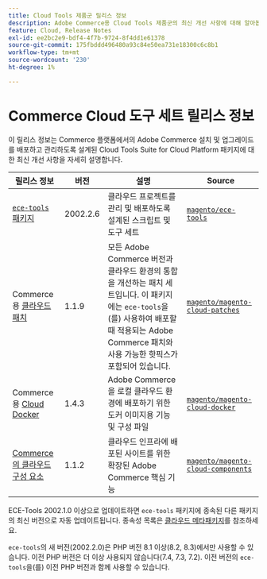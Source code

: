 ```yaml
---
title: Cloud Tools 제품군 릴리스 정보
description: Adobe Commerce용 Cloud Tools 제품군의 최신 개선 사항에 대해 알아봅니다.
feature: Cloud, Release Notes
exl-id: ee2bc2e9-bdf4-4f7b-9724-8f4dd1e61378
source-git-commit: 175fbddd496480a93c84e50ea731e18300c6c8b1
workflow-type: tm+mt
source-wordcount: '230'
ht-degree: 1%

---
```


# Commerce Cloud 도구 세트 릴리스 정보

이 릴리스 정보는 Commerce 플랫폼에서의 Adobe Commerce 설치 및 업그레이드를 배포하고 관리하도록 설계된 Cloud Tools Suite for Cloud Platform 패키지에 대한 최신 개선 사항을 자세히 설명합니다.

| 릴리스 정보 | 버전 | 설명 | Source |
| ----------------- |----------| ---------------------------------------- | --------------------------- |
| [`ece-tools` 패키지](ece-tools-package.md) | 2002.2.6 | 클라우드 프로젝트를 관리 및 배포하도록 설계된 스크립트 및 도구 세트 | [`magento/ece-tools`](https://github.com/magento/ece-tools/tree/2002.2.6) |
| Commerce용 [클라우드 패치](cloud-patches.md) | 1.1.9 | 모든 Adobe Commerce 버전과 클라우드 환경의 통합을 개선하는 패치 세트입니다. 이 패키지에는 `ece-tools`을(를) 사용하여 배포할 때 적용되는 Adobe Commerce 패치와 사용 가능한 핫픽스가 포함되어 있습니다. | [`magento/magento-cloud-patches`](https://github.com/magento/magento-cloud-patches/tree/1.1.9) |
| Commerce용 [Cloud Docker](cloud-docker.md) | 1.4.3 | Adobe Commerce을 로컬 클라우드 환경에 배포하기 위한 도커 이미지용 기능 및 구성 파일 | [`magento/magento-cloud-docker`](https://github.com/magento/magento-cloud-docker/tree/1.4.3) |
| [Commerce의 클라우드 구성 요소](cloud-components.md) | 1.1.2 | 클라우드 인프라에 배포된 사이트를 위한 확장된 Adobe Commerce 핵심 기능 | [`magento/magento-cloud-components`](https://github.com/magento/magento-cloud-components/tree/1.1.2) |

ECE-Tools 2002.1.0 이상으로 업데이트하면 `ece-tools` 패키지에 종속된 다른 패키지의 최신 버전으로 자동 업데이트됩니다. 종속성 목록은 [클라우드 메타패키지](../development/overview.md#cloud-metapackage)를 참조하세요.

`ece-tools`의 새 버전(2002.2.0)은 PHP 버전 8.1 이상(8.2, 8.3)에서만 사용할 수 있습니다. 이전 PHP 버전은 더 이상 사용되지 않습니다(7.4, 7.3, 7.2). 이전 버전의 `ece-tools`을(를) 이전 PHP 버전과 함께 사용할 수 있습니다.
